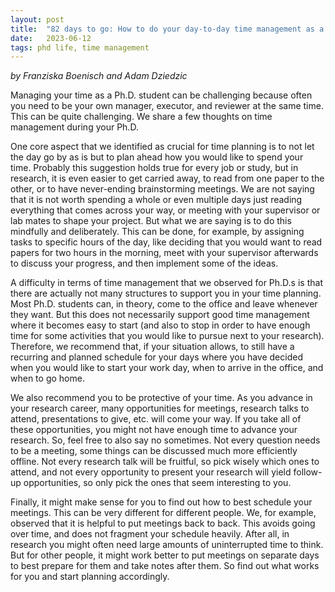 ```yaml
---
layout: post
title:  "82 days to go: How to do your day-to-day time management as a Ph.D.?"
date:   2023-06-12
tags: phd life, time management
---
```


*by Franziska Boenisch and Adam Dziedzic*

Managing your time as a Ph.D. student can be challenging because often you need to be your own manager, executor, and reviewer at the same time. This can be quite challenging. We share a few thoughts on time management during your Ph.D.

One core aspect that we identified as crucial for time planning is to not let the day go by as is but to plan ahead how you would like to spend your time. Probably this suggestion holds true for every job or study, but in research, it is even easier to get carried away, to read from one paper to the other, or to have never-ending brainstorming meetings. We are not saying that it is not worth spending a whole or even multiple days just reading everything that comes across your way, or meeting with your supervisor or lab mates to shape your project. But what we are saying is to do this mindfully and deliberately. This can be done, for example, by assigning tasks to specific hours of the day, like deciding that you would want to read papers for two hours in the morning, meet with your supervisor afterwards to discuss your progress, and then implement some of the ideas.

A difficulty in terms of time management that we observed for Ph.D.s is that there are actually not many structures to support you in your time planning. Most Ph.D. students can, in theory, come to the office and leave whenever they want. But this does not necessarily support good time management where it becomes easy to start (and also to stop in order to have enough time for some activities that you would like to pursue next to your research). Therefore, we recommend that, if your situation allows, to still have a recurring and planned schedule for your days where you have decided when you would like to start your work day, when to arrive in the office, and when to go home. 

We also recommend you to be protective of your time. As you advance in your research career, many opportunities for meetings, research talks to attend, presentations to give, etc. will come your way. If you take all of these opportunities, you might not have enough time to advance your research. So, feel free to also say no sometimes. Not every question needs to be a meeting, some things can be discussed much more efficiently offline. Not every research talk will be fruitful, so pick wisely which ones to attend, and not every opportunity to present your research will yield follow-up opportunities, so only pick the ones that seem interesting to you. 

Finally, it might make sense for you to find out how to best schedule your meetings. This can be very different for different people. We, for example, observed that it is helpful to put meetings back to back. This avoids going over time, and does not fragment your schedule heavily. After all, in research you might often need large amounts of uninterrupted time to think. But for other people, it might work better to put meetings on separate days to best prepare for them and take notes after them. So find out what works for you and start planning accordingly.
